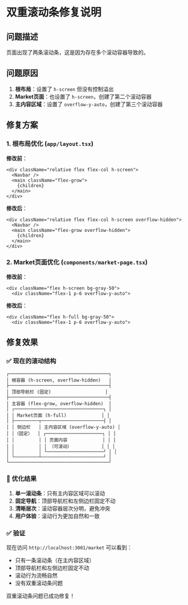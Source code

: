 # 双重滚动条修复说明

## 问题描述

页面出现了两条滚动条，这是因为存在多个滚动容器导致的。

## 问题原因

1. **根布局**：设置了 `h-screen` 但没有控制溢出
2. **Market页面**：也设置了 `h-screen`，创建了第二个滚动容器
3. **主内容区域**：设置了 `overflow-y-auto`，创建了第三个滚动容器

## 修复方案

### 1. 根布局优化 (`app/layout.tsx`)

**修改前**：
```tsx
<div className="relative flex flex-col h-screen">
  <Navbar />
  <main className="flex-grow">
    {children}
  </main>
</div>
```

**修改后**：
```tsx
<div className="relative flex flex-col h-screen overflow-hidden">
  <Navbar />
  <main className="flex-grow overflow-hidden">
    {children}
  </main>
</div>
```

### 2. Market页面优化 (`components/market-page.tsx`)

**修改前**：
```tsx
<div className="flex h-screen bg-gray-50">
  <div className="flex-1 p-6 overflow-y-auto">
```

**修改后**：
```tsx
<div className="flex h-full bg-gray-50">
  <div className="flex-1 p-6 overflow-y-auto">
```

## 修复效果

### ✅ 现在的滚动结构

```
┌─────────────────────────────────────┐
│ 根容器 (h-screen, overflow-hidden)   │
├─────────────────────────────────────┤
│ 顶部导航栏 (固定)                    │
├─────────────────────────────────────┤
│ 主容器 (flex-grow, overflow-hidden)  │
│ ┌─────────────────────────────────┐ │
│ │ Market页面 (h-full)             │ │
│ ├─────────┬───────────────────────┤ │
│ │ 侧边栏   │ 主内容区域 (overflow-y-auto) │
│ │（固定）  │ ┌─────────────────────┐ │ │
│ │         │ │ 页面内容             │ │ │
│ │         │ │ （可滚动）           │ │ │
│ │         │ └─────────────────────┘ │ │
│ └─────────┴───────────────────────┘ │
└─────────────────────────────────────┘
```

### 🎯 优化结果

1. **单一滚动条**：只有主内容区域可以滚动
2. **固定导航**：顶部导航栏和左侧边栏固定不动
3. **清晰层次**：滚动容器层次分明，避免冲突
4. **用户体验**：滚动行为更加自然和一致

### ✅ 验证

现在访问 `http://localhost:3001/market` 可以看到：
- 只有一条滚动条（在主内容区域）
- 顶部导航栏和左侧边栏固定不动
- 滚动行为流畅自然
- 没有双重滚动条问题

双重滚动条问题已成功修复！
